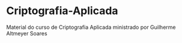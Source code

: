 # Criptografia-Aplicada
Material do curso de Criptografia Aplicada ministrado por Guilherme Altmeyer Soares
